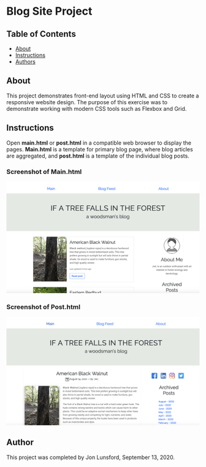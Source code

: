 # Blog Site Project

## Table of Contents

* [About](#about)
* [Instructions](#instructions)
* [Authors](#author)

## About

This project demonstrates front-end layout using HTML and CSS to create a responsive website design. The purpose of this exercise was to demonstrate working with modern CSS tools such as Flexbox and Grid.


## Instructions

Open **main.html** or **post.html** in a compatible web browser to display the pages.  **Main.html** is a template for primary blog page, where blog articles are aggregated, and **post.html** is a template of the individual blog posts.

### Screenshot of Main.html
![Main Page](https://github.com/jwlunsford/Udacity-Blog/blob/master/main-img.png?raw=true)

### Screenshot of Post.html
![Post Page](https://github.com/jwlunsford/Udacity-Blog/blob/master/post-img.png?raw=true)

## Author

This project was completed by Jon Lunsford, September 13, 2020.